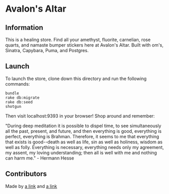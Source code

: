 
# Avalon's Altar

## Information

This is a healing store. Find all your amethyst, fluorite, carnelian, rose quarts, and namaste bumper stickers here at Avalon's Altar. Built with om's, Sinatra, Capybara, Puma, and Postgres.

## Launch

To launch the store, clone down this directory and run the following commands:

```
bundle
rake db:migrate
rake db:seed
shotgun
```
Then visit localhost:9393 in your browser! Shop around and remember:

"During deep meditation it is possible to dispel time, to see simultaneously all the past, present, and future, and then everything is good, everything is perfect, everything is Brahman. Therefore, it seems to me that everything that exists is good--death as well as life, sin as well as holiness, wisdom as well as folly. Everything is necessary, everything needs only my agreement, my assent, my loving understanding; then all is well with me and nothing can harm me."  - Hermann Hesse

## Contributors
Made by [a link](https://github.com/mgmilton/) and [a link](https://github.com/freshouttheovenprogrammes)

